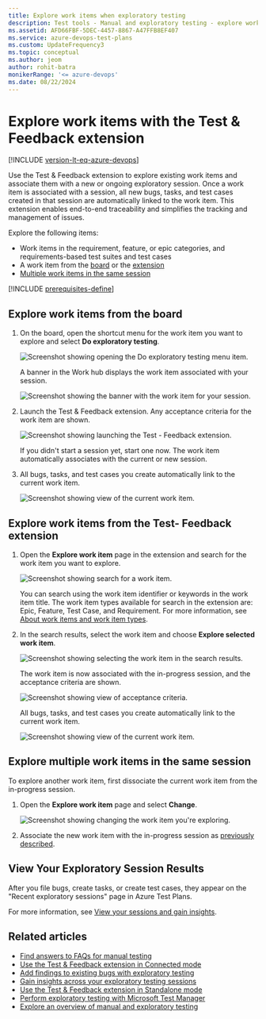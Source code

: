 ```yaml
---
title: Explore work items when exploratory testing
description: Test tools - Manual and exploratory testing - explore work items from the board or by using the Microsoft Test & Feedback extension
ms.assetid: AFD66FBF-5DEC-4457-8867-A47FFB8EF407
ms.service: azure-devops-test-plans
ms.custom: UpdateFrequency3
ms.topic: conceptual
ms.author: jeom
author: rohit-batra 
monikerRange: '<= azure-devops'
ms.date: 08/22/2024
---
```


# Explore work items with the Test & Feedback extension

[!INCLUDE [version-lt-eq-azure-devops](../includes/version-lt-eq-azure-devops.md)]

Use the Test & Feedback extension to explore existing work items and associate them with a new or ongoing exploratory session. Once a work item is associated with a session, all new bugs, tasks, and test cases created in that session are automatically linked to the work item. This extension enables end-to-end traceability and simplifies the tracking and management of issues.

Explore the following items:
- Work items in the requirement, feature, or epic categories, and requirements-based test suites and test cases
- A work item from the [board](#kanban) or the [extension](#extension)
- [Multiple work items in the same session](#multipleitems)

[!INCLUDE [prerequisites-define](includes/prerequisites-stakeholder.md)] 

<a name="kanban"></a>

## Explore work items from the board

1. On the board, open the shortcut menu for the work item you want to explore and select **Do exploratory testing**.

   ![Screenshot showing opening the Do exploratory testing menu item.](media/explore-workitems-exploratory-testing/explore-workitems-01.png)
   
   A banner in the Work hub displays the work item associated with your session.

   ![Screenshot showing the banner with the work item for your session.](media/explore-workitems-exploratory-testing/explore-workitems-02.png)

2. Launch the Test & Feedback extension. Any acceptance criteria for the work item are shown.

   ![Screenshot showing launching the Test - Feedback extension.](media/explore-workitems-exploratory-testing/explore-workitems-03.png)
 
   If you didn't start a session yet, start one now. The work item automatically associates with the current or new session.

3. All bugs, tasks, and test cases you create automatically link to the current work item.

   ![Screenshot showing view of the current work item.](media/explore-workitems-exploratory-testing/explore-workitems-04.png)

<a name="extension"></a>

## Explore work items from the Test- Feedback extension

1. Open the **Explore work item** page in the extension and search for the work item you want to explore.

   ![Screenshot showing search for a work item.](media/explore-workitems-exploratory-testing/explore-workitems-05.png)

   You can search using the work item identifier or keywords in the work item title. The work item types available for search in the extension are: Epic, Feature, Test Case, and Requirement. For more information, see [About work items and work item types](../boards/work-items/about-work-items.md).
  
2. In the search results, select the work item and choose **Explore selected work item**.

   ![Screenshot showing selecting the work item in the search results.](media/explore-workitems-exploratory-testing/explore-workitems-06.png)
 
   The work item is now associated with the in-progress session, and the acceptance criteria are shown.

   ![Screenshot showing view of acceptance criteria.](media/explore-workitems-exploratory-testing/explore-workitems-07.png)
 
   All bugs, tasks, and test cases you create automatically link to the current work item.

   ![Screenshot showing view of the current work item.](media/explore-workitems-exploratory-testing/explore-workitems-04.png)
 
<a name="multipleitems"></a>

## Explore multiple work items in the same session

To explore another work item, first dissociate the current work item from the in-progress session.

1. Open the **Explore work item** page and select **Change**.

   ![Screenshot showing changing the work item you're exploring.](media/explore-workitems-exploratory-testing/explore-workitems-09.png)

2. Associate the new work item with the in-progress session as [previously described](#extension).

## View Your Exploratory Session Results

After you file bugs, create tasks, or create test cases, they appear on the "Recent exploratory sessions" page in Azure Test Plans.

For more information, see [View your sessions and gain insights](insights-exploratory-testing.md).

## Related articles

* [Find answers to FAQs for manual testing](reference-qa.yml#tandfext)
* [Use the Test & Feedback extension in Connected mode](connected-mode-exploratory-testing.md)
* [Add findings to existing bugs with exploratory testing](add-to-bugs-exploratory-testing.md)
* [Gain insights across your exploratory testing sessions](insights-exploratory-testing.md)
* [Use the Test & Feedback extension in Standalone mode](standalone-mode-exploratory-testing.md)
* [Perform exploratory testing with Microsoft Test Manager](/previous-versions/azure/devops/test/mtm/exploratory-testing-using-microsoft-test-manager)
* [Explore an overview of manual and exploratory testing](index.yml)